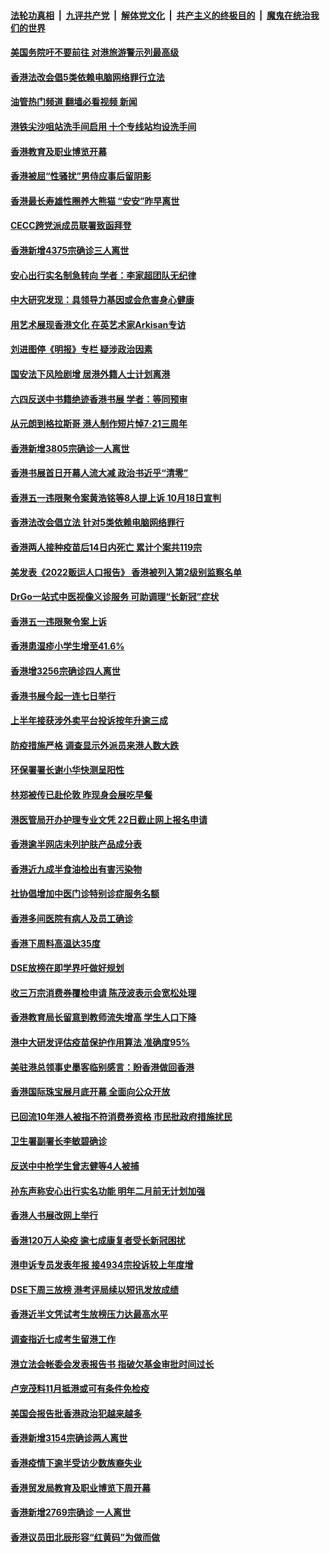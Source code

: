 ####  [法轮功真相](../../../../basic/blob/master/README.md?t=07231531) &nbsp;|&nbsp; [九评共产党](../../../../9ping.md/blob/master/README.md?t=07231531) &nbsp;|&nbsp; [解体党文化](../../../../jtdwh.md/blob/master/README.md?t=07231531)  &nbsp;|&nbsp; [共产主义的终极目的](../../../../gczydzjmd.md/blob/master/README.md?t=07231531) &nbsp;|&nbsp; [魔鬼在统治我们的世界](../../../../mgztzwmdsj.md/blob/master/README.md?t=07231531) 

#### [美国务院吁不要前往 对港旅游警示列最高级](../pages/nsc415/n13786578.md?t=07231531) 

#### [香港法改会倡5类依赖电脑网络罪行立法](../pages/nsc415/n13786574.md?t=07231531) 

#### [油管热门频道 翻墙必看视频 新闻](http://45.76.130.85:81/youtube.html?07231531)

#### [港铁尖沙咀站洗手间启用 十个专线站均设洗手间](../pages/nsc415/n13786091.md?t=07231531) 

#### [香港教育及职业博览开幕](../pages/nsc415/n13786546.md?t=07231531) 

#### [香港被屈“性骚扰”男侍应事后留阴影](../pages/nsc415/n13786542.md?t=07231531) 

#### [香港最长寿雄性圈养大熊猫 “安安”昨早离世](../pages/nsc415/n13786538.md?t=07231531) 

#### [CECC跨党派成员联署致函拜登](../pages/nsc415/n13786532.md?t=07231531) 

#### [香港新增4375宗确诊三人离世](../pages/nsc415/n13786523.md?t=07231531) 

#### [安心出行实名制急转向 学者：李家超团队无纪律](../pages/nsc415/n13786390.md?t=07231531) 

#### [中大研究发现：具领导力基因或会危害身心健康](../pages/nsc415/n13786385.md?t=07231531) 

#### [用艺术展现香港文化 在英艺术家Arkisan专访](../pages/nsc415/n13786379.md?t=07231531) 

#### [刘进图停《明报》专栏 疑涉政治因素](../pages/nsc415/n13786373.md?t=07231531) 

#### [国安法下风险剧增 居港外籍人士计划离港](../pages/nsc415/n13786365.md?t=07231531) 

#### [六四反送中书籍绝迹香港书展 学者：等同预审](../pages/nsc415/n13786357.md?t=07231531) 

#### [从元朗到格拉斯哥 港人制作短片悼7‧21三周年](../pages/nsc415/n13786352.md?t=07231531) 

#### [香港新增3805宗确诊一人离世](../pages/nsc415/n13785742.md?t=07231531) 

#### [香港书展首日开幕人流大减 政治书近乎“清零”](../pages/nsc415/n13785712.md?t=07231531) 

#### [香港五一违限聚令案黄浩铭等8人提上诉 10月18日宣判](../pages/nsc415/n13785705.md?t=07231531) 

#### [香港法改会倡立法 针对5类依赖电脑网络罪行](../pages/nsc415/n13785703.md?t=07231531) 

#### [香港两人接种疫苗后14日内死亡 累计个案共119宗](../pages/nsc415/n13785702.md?t=07231531) 

#### [美发表《2022贩运人口报告》 香港被列入第2级别监察名单](../pages/nsc415/n13785701.md?t=07231531) 

#### [DrGo一站式中医视像义诊服务 可助调理“长新冠”症状](../pages/nsc415/n13784901.md?t=07231531) 

#### [香港五一违限聚令案上诉](../pages/nsc415/n13784890.md?t=07231531) 

#### [香港患湿疹小学生增至41.6%](../pages/nsc415/n13784876.md?t=07231531) 

#### [香港增3256宗确诊四人离世](../pages/nsc415/n13784872.md?t=07231531) 

#### [香港书展今起一连七日举行](../pages/nsc415/n13784864.md?t=07231531) 

#### [上半年接获涉外卖平台投诉按年升逾三成](../pages/nsc415/n13784084.md?t=07231531) 

#### [防疫措施严格 调查显示外派员来港人数大跌](../pages/nsc415/n13784065.md?t=07231531) 

#### [环保署署长谢小华快测呈阳性](../pages/nsc415/n13784053.md?t=07231531) 

#### [林郑被传已赴伦敦 昨现身会展吃早餐](../pages/nsc415/n13784025.md?t=07231531) 

#### [港医管局开办护理专业文凭 22日截止网上报名申请](../pages/nsc415/n13784022.md?t=07231531) 

#### [香港逾半网店未列护肤产品成分表](../pages/nsc415/n13784017.md?t=07231531) 

#### [香港近九成半食油检出有害污染物](../pages/nsc415/n13783999.md?t=07231531) 

#### [社协倡增加中医门诊特别诊症服务名额](../pages/nsc415/n13783258.md?t=07231531) 

#### [香港多间医院有病人及员工确诊](../pages/nsc415/n13783239.md?t=07231531) 

#### [香港下周料高温达35度](../pages/nsc415/n13783221.md?t=07231531) 

#### [DSE放榜在即学界吁做好规划](../pages/nsc415/n13783187.md?t=07231531) 

#### [收三万宗消费券覆检申请 陈茂波表示会宽松处理](../pages/nsc415/n13783172.md?t=07231531) 

#### [香港教育局长留意到教师流失增高 学生人口下降](../pages/nsc415/n13783163.md?t=07231531) 

#### [港中大研发评估疫苗保护作用算法 准确度95%](../pages/nsc415/n13782688.md?t=07231531) 

#### [美驻港总领事史墨客临别感言：盼香港做回香港](../pages/nsc415/n13782585.md?t=07231531) 

#### [香港国际珠宝展月底开幕 全面向公众开放](../pages/nsc415/n13781176.md?t=07231531) 

#### [已回流10年港人被指不符消费券资格 市民批政府措施扰民](../pages/nsc415/n13781169.md?t=07231531) 

#### [卫生署副署长李敏碧确诊](../pages/nsc415/n13781165.md?t=07231531) 

#### [反送中中枪学生曾志健等4人被捕](../pages/nsc415/n13781161.md?t=07231531) 

#### [孙东声称安心出行实名功能 明年二月前无计划加强](../pages/nsc415/n13781148.md?t=07231531) 

#### [香港人书展改网上举行](../pages/nsc415/n13781132.md?t=07231531) 

#### [香港120万人染疫 逾七成康复者受长新冠困扰](../pages/nsc415/n13781018.md?t=07231531) 

#### [港申诉专员发表年报 接4934宗投诉较上年度增](../pages/nsc415/n13780396.md?t=07231531) 

#### [DSE下周三放榜 港考评局续以短讯发放成绩](../pages/nsc415/n13780391.md?t=07231531) 

#### [香港近半文凭试考生放榜压力达最高水平](../pages/nsc415/n13780385.md?t=07231531) 

#### [调查指近七成考生留港工作](../pages/nsc415/n13780380.md?t=07231531) 

#### [港立法会帐委会发表报告书 指破欠基金审批时间过长](../pages/nsc415/n13780372.md?t=07231531) 

#### [卢宠茂料11月抵港或可有条件免检疫](../pages/nsc415/n13780367.md?t=07231531) 

#### [美国会报告批香港政治犯越来越多](../pages/nsc415/n13780366.md?t=07231531) 

#### [香港新增3154宗确诊两人离世](../pages/nsc415/n13780362.md?t=07231531) 

#### [香港疫情下逾半受访少数族裔失业](../pages/nsc415/n13779588.md?t=07231531) 

#### [香港贸发局教育及职业博览下周开幕](../pages/nsc415/n13779582.md?t=07231531) 

#### [香港新增2769宗确诊 一人离世](../pages/nsc415/n13779581.md?t=07231531) 

#### [香港议员田北辰形容“红黄码”为做而做](../pages/nsc415/n13779574.md?t=07231531) 

<img src='http://gfw-breaker.win/goodnews/indexes/nsc415.md' width='0px' height='0px'/>
